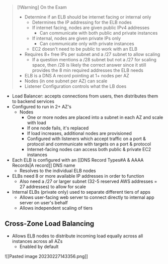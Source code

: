 
> [!Warning] On the Exam
>  - Determine if an ELB should be internet facing or internal only
> 	 - Determines the IP addressing for the ELB nodes
> 	 - If internet facing, nodes are given public IPv4 addresses
> 		 - Can communicate with both public and private instances
> 	 - If internal, nodes are given private IPs only
> 		 - Can communicate only with private instances
> 	 - EC2 doesn't need to be public to work with an ELB
> - Requires 8+ free IPs per subnet and a /27 subnet to allow scaling
> 	- If a question mentions a /28 subnet but not a /27 for scaling space, then /28 is likely the correct answer since it still provides the 8 min required addresses the ELB needs
> - ELB is a DNS A record pointing at 1+ nodes per AZ
> - Nodes (in one subnet per AZ) can scale
> - Listener Configuration controls what the LB does

- Load Balancer: accepts connections from users, then distributes them to backend services
- Configured to run in 2+ AZ's
	- Nodes
		- One or more nodes are placed into a subnet in each AZ and scale with load
		- If one node fails, it's replaced
		- If load increases, additional nodes are provisioned
		- Configured with listeners which accept traffic on a port & protocol and communicate with targets on a port & protocol
		- Internet-facing nodes can access both public & private EC2 instances
- Each ELB is configured with an [[DNS Record Types#A & AAAA Records|A record]] DNS name
	- Resolves to the individual ELB nodes
- ELBs need 8 or more available IP addresses in order to function
	- Also need a /27 or larger subnet (32-5 reserved AWS addresses = 27 addresses) to allow for scale
- Internal ELBs (private only) used to separate different tiers of apps
	- Allows user-facing web server to connect directly to internal app server on user's behalf
	- Allows independent scaling of tiers

## Cross-Zone Load Balancing

- Allows ELB nodes to distribute incoming load equally across all instances across all AZs
	- Enabled by default

![[Pasted image 20230227143356.png]]


